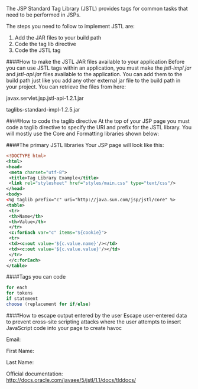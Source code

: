 <!--djw-->
<!--todo: finish how JSTL works... need example how to escape output.-->
The JSP Standard Tag Library (JSTL) provides tags for common tasks that need to be performed in JSPs.

The steps you need to follow to implement JSTL are:
1. Add the JAR files to your build path
2. Code the tag lib directive
3. Code the JSTL tag

####How to make the JSTL JAR files available to your application
Before you can use JSTL tags within an application, you must make the *jstl-impl.jar* and *jstl-api.jar* files available to the application. You can add them to the build path just like you add any other external jar file to the build path in your project. You can retrieve the files from here:

javax.servlet.jsp.jstl-api-1.2.1.jar

taglibs-standard-impl-1.2.5.jar

####How to code the taglib directive
At the top of your JSP page you must code a taglib directive to specify the URI and prefix for the JSTL library. You will mostly use the Core and Formatting libraries shown below:

####The primary JSTL libraries
Your JSP page will look like this:

```xml
<!DOCTYPE html>
<html>
<head>
 <meta charset="utf-8">
 <title>Tag Library Example</title>
 <link rel="stylesheet" href="styles/main.css" type="text/css"/>
</head>
<body>
<%@ taglib prefix="c" uri="http://java.sun.com/jsp/jstl/core" %>
<table>
 <tr>
 <th>Name</th>
 <th>Value</th>
 </tr>
 <c:forEach var="c" items="${cookie}"> 
 <tr>
 <td><c:out value='${c.value.name}'/></td>
 <td><c:out value='${c.value.value}'/></td>
 </tr>
 </c:forEach> 
</table>
```
 
####Tags you can code
```java
for each
for tokens
if statement
choose (replacement for if/else)
```

####How to escape output entered by the user
Escape user-entered data to prevent cross-site scripting attacks where the user attempts to insert JavaScript code into your page to create havoc

Email:

First Name:

Last Name:

Official documentation: http://docs.oracle.com/javaee/5/jstl/1.1/docs/tlddocs/

 